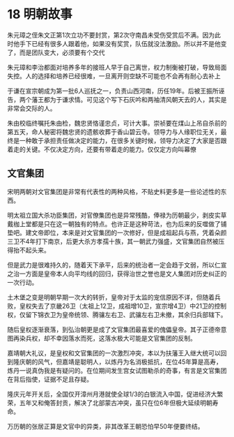 # 18 明朝故事

朱元璋之侄朱文正第1次立功不要封赏，第2次守南昌未受伤受赏后不满。因为此时他手下已经有很多人跟着他，如果没有奖赏，队伍就没法激励。所以并不是他变了，而是团队变大，必须要有个交代

朱元璋和李治都面对培养多年的接班人早于自己离世，权力制衡被打破，导致局面失控。人的选择和培养已经很难，一旦离开则空缺不可能也不会再有耐心去补上

于谦在宣宗朝成为第一批6人巡抚之一，负责山西河南，历任19年。后被王振所诬告，两个藩王都为于谦求情。可见这个写下石灰吟和两袖清风朝天去的人，其实是非常会交际的人。

朱由校临终嘱托朱由检，魏忠贤恪谨忠贞，可计大事。崇祯要在煤山上吊自杀前的第五天，命人秘密将魏忠贤的遗骸收葬于香山碧云寺。领导力与人缘职位无关，最终是一种敢于承担责任做决定的能力，在很多关键时候，领导力决定了大家是否跟着走的关键。不仅决定方向，还要有带着走的能力。仅仅定方向叫幕僚

## 文官集团

宋明两朝对文官集团是非常有代表性的两种风格，不贴史料更多是一些论述性的东西。

明太祖立国大杀功臣集团，对官僚集团也是异常残酷，俸禄为历朝最少，剥皮实草戴枷上堂都是只在这一朝独有的特点。也许正是这种苛法，也为后来的反噬做了铺垫吧。建文帝即位，本来是对文官集团的一次修好，但是成祖起兵与燕，凭着朵颜三卫不4年打下南京，后更大杀方孝孺十族，其一朝武力强盛，文官集团自然被压得抬不起头来。

但是武力是很难持久的，随着天下承平，后来的统治者一定会趋于文弱，所以仁宣之治一方面是皇帝本人向平均线的回归，获得治世之誉也是文人集团对历史纠正的一次行动。

土木堡之变是明朝早期一次大的转折，皇帝对于太监的宠信原因不详，但随着兵败，皇权失去了京畿26卫（太祖上12卫，成祖增10卫，宣宗增4卫）中21卫的控制权，仅留下锦衣卫为皇帝统领、腾骧左右卫、武骧左右卫未撤，其余归兵部辖下。

随后皇权逐渐衰落，到弘治朝更是成了文官集团最喜爱的傀儡皇帝。其子正德帝意图再染兵权，却不幸因落水而死，这落水极大可能是文官集团的反制。

嘉靖朝大礼议，是皇权和文官集团的一次激烈冲突，本以为扶藩王入继大统可以回到隆庆朝的风气，但嘉靖是聪明人，以炼丹为名消极抵抗，在位45年算是高寿，炼丹一说真伪我是有疑问的。在位期间发生宫女试图勒杀的奇事，有言是文官集团在背后指使，证据不足且存疑。

隆庆元年开关后，全国仅开漳州月港就使全球1/3的白银流入中国，促进经济大繁荣，五年又和俺答封贡，解决了北部蒙古冲突，虽只在位6年但极大延续明朝寿命。

万历朝的张居正算是文官中的异类，非其改革王朝恐怕早50年便要终结。
